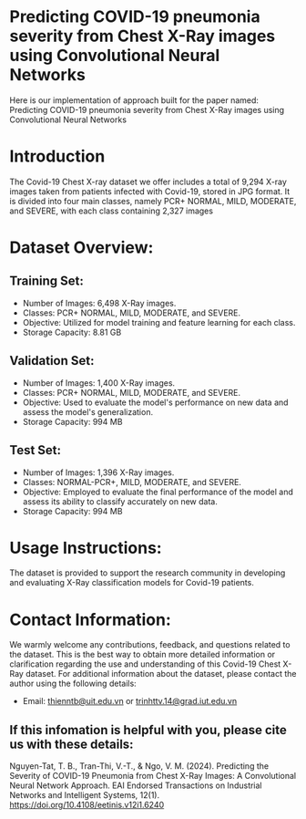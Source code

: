 # Predicting COVID-19 pneumonia severity from Chest X-Ray images using Convolutional Neural Networks
Here is our implementation of approach built for the paper named: Predicting COVID-19 pneumonia severity from Chest X-Ray images using Convolutional Neural Networks
# Introduction
The Covid-19 Chest X-ray dataset we offer includes a total of 9,294 X-ray images taken from patients infected with Covid-19, stored in JPG format. It is divided into four main classes, namely PCR+ NORMAL, MILD, MODERATE, and SEVERE, with each class containing 2,327 images
# Dataset Overview:
## Training Set:
 -  Number of Images: 6,498 X-Ray images.
 - Classes: PCR+ NORMAL, MILD, MODERATE, and SEVERE.
 - Objective: Utilized for model training and feature learning for each class.
 - Storage Capacity: 8.81 GB
## Validation Set:
 -  Number of Images: 1,400 X-Ray images.
 -  Classes: PCR+ NORMAL, MILD, MODERATE, and SEVERE.
 -  Objective: Used to evaluate the model's performance on new data and assess the model's generalization.
 -  Storage Capacity: 994 MB
## Test Set:
 -  Number of Images: 1,396 X-Ray images.
 -  Classes: NORMAL-PCR+, MILD, MODERATE, and SEVERE.
 -  Objective: Employed to evaluate the final performance of the model and assess its ability to classify accurately on new data.
 -  Storage Capacity: 994 MB
# Usage Instructions:
The dataset is provided to support the research community in developing and evaluating X-Ray classification models for Covid-19 patients.

# Contact Information:
We warmly welcome any contributions, feedback, and questions related to the dataset. This is the best way to obtain more detailed information or clarification regarding the use and understanding of this Covid-19 Chest X-Ray dataset. For additional information about the dataset, please contact the author using the following details:
- Email: thienntb@uit.edu.vn or trinhttv.14@grad.iut.edu.vn
  
## If this infomation is helpful with you, please cite us with these details:

Nguyen-Tat, T. B., Tran-Thi, V.-T., & Ngo, V. M. (2024). Predicting the Severity of COVID-19 Pneumonia from Chest X-Ray Images: A Convolutional Neural Network Approach. EAI Endorsed Transactions on Industrial Networks and Intelligent Systems, 12(1). https://doi.org/10.4108/eetinis.v12i1.6240
